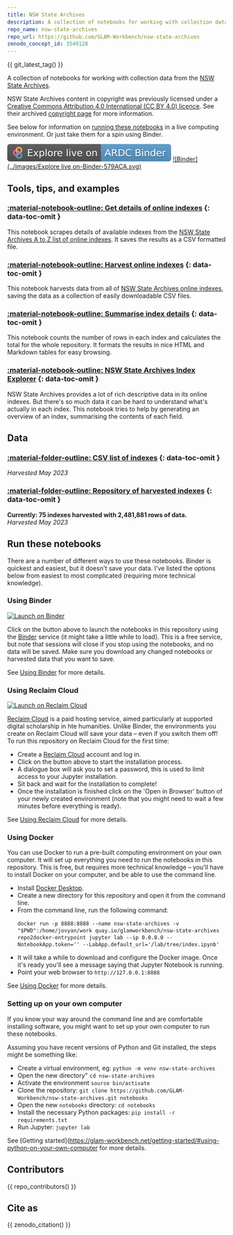 ```yaml
---
title: NSW State Archives
description: A collection of notebooks for working with collection data from the NSW State Archives.
repo_name: nsw-state-archives
repo_url: https://github.com/GLAM-Workbench/nsw-state-archives
zenodo_concept_id: 3549128
---
```


{{ git_latest_tag() }}

A collection of notebooks for working with collection data from the [NSW State Archives](https://mhnsw.au/collections/state-archives-collection/).

NSW State Archives content in copyright was previously licensed under a [Creative Commons Attribution 4.0 International (CC BY 4.0) licence](http://creativecommons.org/licenses/by/4.0/). See their archived [copyright page](https://web.archive.org/web/20220303172132/https://www.records.nsw.gov.au/about-state-records/copyright-policy) for more information.

See below for information on [running these notebooks](#run-these-notebooks) in a live computing environment. Or just take them for a spin using Binder.

[![ARDC Binder](../images/explore-live-on-ardc-binder.svg)](https://binderhub.rc.nectar.org.au/v2/gh/GLAM-Workbench/{{repo_name}}/HEAD?urlpath=lab/tree/index.ipynb)
[![Binder](../images/Explore live on-Binder-579ACA.svg)](https://mybinder.org/v2/gh/GLAM-Workbench/recordsearch/HEAD?urlpath=lab/tree/index.ipynb)

## Tools, tips, and examples

### [:material-notebook-outline: Get details of online indexes](get-list-of-indexes.md) {: data-toc-omit }
This notebook scrapes details of available indexes from the [NSW State Archives A to Z list of online indexes](https://www.records.nsw.gov.au/archives/collections-and-research/guides-and-indexes/indexes-a-z). It saves the results as a CSV formatted file.

### [:material-notebook-outline: Harvest online indexes](harvest-indexes.md) {: data-toc-omit }
This notebook harvests data from all of [NSW State Archives online indexes](https://www.records.nsw.gov.au/archives/collections-and-research/guides-and-indexes/indexes-a-z), saving the data as a collection of easily downloadable CSV files.

### [:material-notebook-outline: Summarise index details](summarise-index-details.md) {: data-toc-omit }
This notebook counts the number of rows in each index and calculates the total for the whole repository. It formats the results in nice HTML and Markdown tables for easy browsing.

### [:material-notebook-outline: NSW State Archives Index Explorer](index-explorer.md) {: data-toc-omit }
NSW State Archives provides a lot of rich descriptive data in its online indexes. But there's so much data it can be hard to understand what's actually in each index. This notebook tries to help by generating an overview of an index, summarising the contents of each field.

## Data

### [:material-folder-outline: CSV list of indexes](index-list.md) {: data-toc-omit }

*Harvested May 2023*

### [:material-folder-outline: Repository of harvested indexes](index-repository.md) {: data-toc-omit }

**Currently: 75 indexes harvested with 2,481,881 rows of data.**  
*Harvested May 2023*

<!-- START RUN INFO -->


## Run these notebooks

There are a number of different ways to use these notebooks. Binder is quickest and easiest, but it doesn't save your data. I've listed the options below from easiest to most complicated (requiring more technical knowledge).

### Using Binder

[![Launch on Binder](https://mybinder.org/badge_logo.svg)](https://mybinder.org/v2/gh/GLAM-Workbench/nsw-state-archives/master/?urlpath=lab/tree/index.ipynb)

Click on the button above to launch the notebooks in this repository using the [Binder](https://mybinder.org/) service (it might take a little while to load). This is a free service, but note that sessions will close if you stop using the notebooks, and no data will be saved. Make sure you download any changed notebooks or harvested data that you want to save.

See [Using Binder](https://glam-workbench.net/using-binder/) for more details.

### Using Reclaim Cloud

[![Launch on Reclaim Cloud](https://glam-workbench.github.io/images/launch-on-reclaim-cloud.svg)](https://app.my.reclaim.cloud/?manifest=https://raw.githubusercontent.com/GLAM-Workbench/nsw-state-archives/master/reclaim-manifest.jps)

[Reclaim Cloud](https://reclaim.cloud/) is a paid hosting service, aimed particularly at supported digital scholarship in hte humanities. Unlike Binder, the environments you create on Reclaim Cloud will save your data – even if you switch them off! To run this repository on Reclaim Cloud for the first time:

* Create a [Reclaim Cloud](https://reclaim.cloud/) account and log in.
* Click on the button above to start the installation process.
* A dialogue box will ask you to set a password, this is used to limit access to your Jupyter installation.
* Sit back and wait for the installation to complete!
* Once the installation is finished click on the 'Open in Browser' button of your newly created environment (note that you might need to wait a few minutes before everything is ready).

See [Using Reclaim Cloud](https://glam-workbench.net/using-reclaim-cloud/) for more details.

### Using Docker

You can use Docker to run a pre-built computing environment on your own computer. It will set up everything you need to run the notebooks in this repository. This is free, but requires more technical knowledge – you'll have to install Docker on your computer, and be able to use the command line.

* Install [Docker Desktop](https://docs.docker.com/get-docker/).
* Create a new directory for this repository and open it from the command line.
* From the command line, run the following command:  
  ```
  docker run -p 8888:8888 --name nsw-state-archives -v "$PWD":/home/jovyan/work quay.io/glamworkbench/nsw-state-archives repo2docker-entrypoint jupyter lab --ip 0.0.0.0 --NotebookApp.token='' --LabApp.default_url='/lab/tree/index.ipynb'
  ```
* It will take a while to download and configure the Docker image. Once it's ready you'll see a message saying that Jupyter Notebook is running.
* Point your web browser to `http://127.0.0.1:8888`

See [Using Docker](https://glam-workbench.net/using-docker/) for more details.

### Setting up on your own computer

If you know your way around the command line and are comfortable installing software, you might want to set up your own computer to run these notebooks.

Assuming you have recent versions of Python and Git installed, the steps might be something like:

* Create a virtual environment, eg: `python -m venv nsw-state-archives`
* Open the new directory" `cd nsw-state-archives`
* Activate the environment `source bin/activate`
* Clone the repository: `git clone https://github.com/GLAM-Workbench/nsw-state-archives.git notebooks`
* Open the new `notebooks` directory: `cd notebooks`
* Install the necessary Python packages: `pip install -r requirements.txt`
* Run Jupyter: `jupyter lab`

See [Getting started](https://glam-workbench.net/getting-started/#using-python-on-your-own-computer for more details.

<!-- END RUN INFO -->


## Contributors

{{ repo_contributors() }}

## Cite as

{{ zenodo_citation() }}
